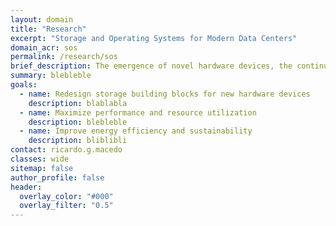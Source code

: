 ```yaml
---
layout: domain
title: "Research"
excerpt: "Storage and Operating Systems for Modern Data Centers"
domain_acr: sos
permalink: /research/sos
brief_description: The emergence of novel hardware devices, the continuous computing power demand, and the urgent need for designing sustainable infrastructures are reshaping the way modern data centers are built and managed. DSR is tackling these challenges by designing a new generation of storage and operating systems building blocks fitted for the performance, reliability, and energy consumption of modern infrastructures.
summary: blebleble
goals:
  - name: Redesign storage building blocks for new hardware devices
    description: blablabla
  - name: Maximize performance and resource utilization
    description: blebleble
  - name: Improve energy efficiency and sustainability
    description: bliblibli
contact: ricardo.g.macedo
classes: wide
sitemap: false
author_profile: false
header:
  overlay_color: "#000"
  overlay_filter: "0.5"
---
```


<script
      src="https://code.jquery.com/jquery-3.4.1.min.js"
      integrity="sha256-CSXorXvZcTkaix6Yvo6HppcZGetbYMGWSFlBw8HfCJo="
      crossorigin="anonymous"
    ></script>
<script src="https://unpkg.com/magic-grid/dist/magic-grid.min.js"></script>
